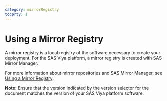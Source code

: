 ```yaml
---
category: mirrorRegistry
tocprty: 1
---
```


# Using a Mirror Registry

A mirror registry is a local registry of the software necessary to create your deployment.
For the SAS Viya platform, a mirror registry is created with SAS Mirror Manager.

For more information about mirror repositories and SAS Mirror Manager, see [Using a Mirror Registry](https://go.documentation.sas.com/?cdcId=itopscdc&cdcVersion=default&docsetId=dplyml0phy0dkr&docsetTarget=n08u2yg8tdkb4jn18u8zsi6yfv3d.htm&locale=en#p16pozfc1zct66n1b8sitnf1vsfk).

**Note:** Ensure that the version indicated by the version selector for the
document matches the version of your SAS Viya platform software.
